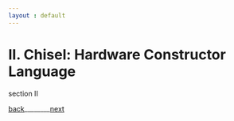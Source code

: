 ```yaml
---
layout : default
---
```


# II. Chisel: Hardware Constructor Language

section II

[back](../sec1/1.md)________[next](../sec3/3.md)

